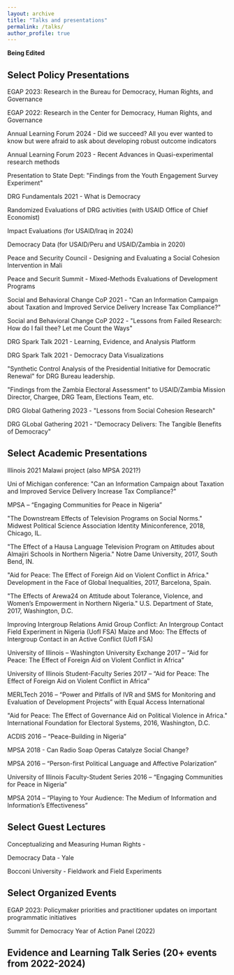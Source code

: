 ```yaml
---
layout: archive
title: "Talks and presentations"
permalink: /talks/
author_profile: true
---
```


**Being Edited**

## Select Policy Presentations

EGAP 2023: Research in the Bureau for Democracy, Human Rights, and Governance

EGAP 2022: Research in the Center for Democracy, Human Rights, and Governance

Annual Learning Forum 2024 - Did we succeed? All you ever wanted to know but were afraid to ask about developing robust outcome indicators

Annual Learning Forum 2023 - Recent Advances in Quasi-experimental research methods

Presentation to State Dept: "Findings from the Youth Engagement Survey Experiment"

DRG Fundamentals 2021 - What is Democracy

Randomized Evaluations of DRG activities (with USAID Office of Chief Economist)

Impact Evaluations (for USAID/Iraq in 2024)

Democracy Data (for USAID/Peru and USAID/Zambia in 2020)

Peace and Security Council - Designing and Evaluating a Social Cohesion Intervention in Mali

Peace and Securit Summit - Mixed-Methods Evaluations of Development Programs

Social and Behavioral Change CoP 2021 - "Can an Information Campaign about Taxation and Improved Service Delivery Increase Tax
Compliance?"

Social and Behavioral Change CoP 2022 - "Lessons from Failed Research: How do I fail thee? Let me Count the Ways"

DRG Spark Talk 2021 - Learning, Evidence, and Analysis Platform

DRG Spark Talk 2021 - Democracy Data Visualizations

"Synthetic Control Analysis of the Presidential Initiative for Democratic Renewal" for DRG Bureau leadership.

"Findings from the Zambia Electoral Assessment" to USAID/Zambia Mission Director, Chargee, DRG Team, Elections Team, etc.

DRG Global Gathering 2023 - "Lessons from Social Cohesion Research"

DRG GLobal Gathering 2021 - "Democracy Delivers: The Tangible Benefits of Democracy"



## Select Academic Presentations

Illinois 2021 Malawi project (also MPSA 2021?)

Uni of Michigan conference: "Can an Information Campaign about Taxation and Improved Service Delivery Increase Tax Compliance?"

MPSA – “Engaging Communities for Peace in Nigeria”

"The Downstream Effects of Television Programs on Social Norms." Midwest
Political Science Association Identity Miniconference, 2018, Chicago, IL.

"The Effect of a Hausa Language Television Program on Attitudes about
Almajiri Schools in Northern Nigeria." Notre Dame University, 2017, South
Bend, IN.

"Aid for Peace: The Effect of Foreign Aid on Violent Conflict in Africa."
Development in the Face of Global Inequalities, 2017, Barcelona, Spain.

"The Effects of Arewa24 on Attitude about Tolerance, Violence, and Women’s
Empowerment in Northern Nigeria." U.S. Department of State, 2017, Washington,
D.C.

Improving Intergroup Relations Amid Group Conflict: An Intergroup Contact Field Experiment in Nigeria (UofI FSA)
Maize and Moo: The Effects of Intergroup Contact in an Active Conflict (UofI FSA)

University of Illinois – Washington University Exchange 2017 – “Aid for Peace: The Effect of Foreign Aid on Violent Conflict in Africa”

University of Illinois Student-Faculty Series 2017 – “Aid for Peace: The Effect of Foreign Aid on Violent Conflict
in Africa”

MERLTech 2016 – “Power and Pitfalls of IVR and SMS for Monitoring and Evaluation of Development Projects”
with Equal Access International

"Aid for Peace: The Effect of Governance Aid on Political Violence in
Africa." International Foundation for Electoral Systems, 2016, Washington,
D.C.

ACDIS 2016 – “Peace-Building in Nigeria”

MPSA 2018 - Can Radio Soap Operas Catalyze Social Change?

MPSA 2016 – “Person-first Political Language and Affective Polarization”

University of Illinois Faculty-Student Series 2016 – “Engaging Communities for Peace in Nigeria”

MPSA 2014 – “Playing to Your Audience: The Medium of Information and Information’s Effectiveness”

## Select Guest Lectures

Conceptualizing and Measuring Human Rights - 

Democracy Data - Yale

Bocconi University - Fieldwork and Field Experiments

## Select Organized Events

EGAP 2023: Policymaker priorities and practitioner updates on important programmatic initiatives

Summit for Democracy Year of Action Panel (2022)

Evidence and Learning Talk Series (20+ events from 2022-2024)
- 


